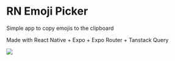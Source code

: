 # RN Emoji Picker

Simple app to copy emojis to the clipboard

Made with React Native + Expo + Expo Router + Tanstack Query

![](assets/demo/RNEmojiPicker.gif)
